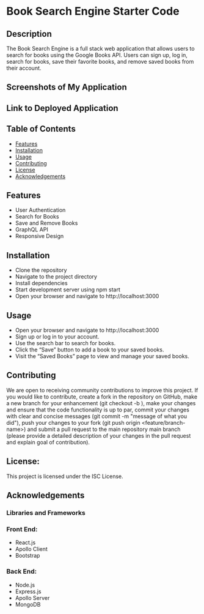 # Book Search Engine Starter Code

## Description
The Book Search Engine is a full stack web application that allows users to search for books using the Google Books API. Users can sign up, log in, search for books, save their favorite books, and remove saved books from their account.

## Screenshots of My Application

## Link to Deployed Application

## Table of Contents
- [Features](#features)
- [Installation](#installation)
- [Usage](#usage)
- [Contributing](#contributing)
- [License](#license)
- [Acknowledgements](#acknowledgements)

## Features
- User Authentication
- Search for Books
- Save and Remove Books
- GraphQL API
- Responsive Design

## Installation
- Clone the repository
- Navigate to the project directory
- Install dependencies
- Start development server using npm start
- Open your browser and navigate to http://localhost:3000

## Usage
- Open your browser and navigate to http://localhost:3000
- Sign up or log in to your account.
- Use the search bar to search for books.
- Click the “Save” button to add a book to your saved books.
- Visit the “Saved Books” page to view and manage your saved books.

## Contributing
We are open to receiving community contributions to improve this project. If you would like to contribute, create a fork in the repository on GitHub, make a new branch for your enhancement (git checkout -b ), make your changes and ensure that the code functionality is up to par, commit your changes with clear and concise messages (git commit -m "message of what you did"), push your changes to your fork (git push origin <feature/branch-name>) and submit a pull request to the main repository main branch (please provide a detailed description of your changes in the pull request and explain goal of contribution).

## License:
This project is licensed under the ISC License.

## Acknowledgements
### Libraries and Frameworks

### Front End:
- React.js
- Apollo Client
- Bootstrap

### Back End:
- Node.js
- Express.js
- Apollo Server
- MongoDB
